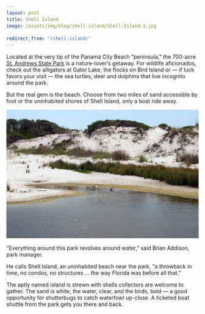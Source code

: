 ```yaml
---
layout: post
title: Shell Island
image: /assets/img/blog/shell-island/Shell-Island-1.jpg

redirect_from: "/shell-island/"
---
```


Located at the very tip of the Panama City Beach “peninsula,” the 700-acre [St. Andrews State Park][0] is a nature-lover’s getaway. For wildlife aficionados, check out the alligators at Gator Lake, the flocks on Bird Island or — if luck favors your visit — the sea turtles, deer and dolphins that live incognito around the park.

But the real gem is the beach. Choose from two miles of sand accessible by foot or the uninhabited shores of Shell Island, only a boat ride away.

![Shell Island](/assets/img/blog/shell-island/Shell-Island-2.jpg)

“Everything around this park revolves around water,” said Brian Addison, park manager.

He calls Shell Island, an uninhabited beach near the park, “a throwback in time, no condos, no structures … the way Florida was before all that.”

The aptly named island is strewn with shells collectors are welcome to gather. The sand is white, the water, clear, and the birds, bold — a good opportunity for shutterbugs to catch waterfowl up-close. A ticketed boat shuttle from the park gets you there and back.

[0]: http://www.floridastateparks.org/standrews
